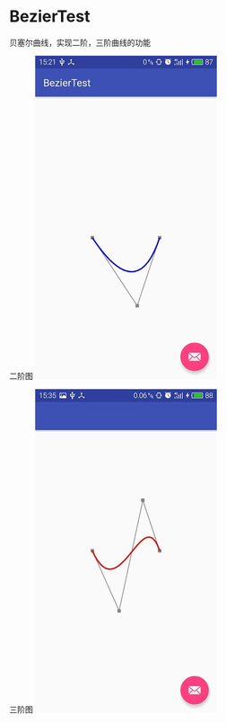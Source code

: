 # BezierTest
贝塞尔曲线，实现二阶，三阶曲线的功能

二阶图
![image](https://github.com/George-Soros/BezierTest/blob/master/second.jpg)

三阶图
![image](https://github.com/George-Soros/BezierTest/blob/master/third.jpg)

